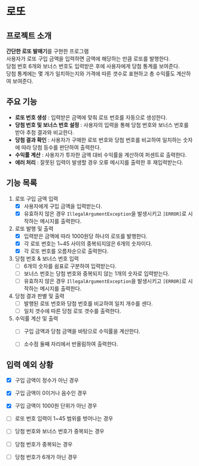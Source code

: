# 로또

## 프로젝트 소개
**간단한 로또 발매기**를 구현한 프로그램  
사용자가 로또 구입 금액을 입력하면 금액에 해당하는 만큼 로또를 발행한다.  
당첨 번호 6개와 보너스 번호도 입력받은 후에 사용자에게 당첨 통계를 보여준다.  
당첨 통계에는 몇 개가 일치하는지와 가격에 따른 갯수로 표현하고 총 수익률도 계산하여 보여준다.


## 주요 기능
- **로또 번호 생성** : 입력받은 금액에 맞춰 로또 번호를 자동으로 생성한다.
- **당첨 번호 및 보너스 번호 설정** : 사용자의 입력을 통해 당첨 번호와 보너스 번호를 받아 추첨 결과와 비교한다.
- **당첨 결과 확인** : 사용자가 구매한 로또 번호와 당첨 번호를 비교하여 일치하는 숫자에 따라 당첨 등수를 판단하여 출력한다.
- **수익률 계산** : 사용자가 투자한 금액 대비 수익률을 계산하여 퍼센트로 출력한다.
- **에러 처리** : 잘못된 입력이 발생할 경우 오류 메시지를 출력한 후 재입력받는다.


## 기능 목록
1. 로또 구입 금액 입력
   - [x] 사용자에게 구입 금액을 입력받는다.
   - [x] 유효하지 않은 경우 `IllegalArgumentException`을 발생시키고  `[ERROR]`로 시작하는 메시지를 출력한다.
2. 로또 발행 및 출력
   - [x] 입력받은 금액에 따라 1000원당 하나의 로또를 발행한다.
   - [x] 각 로또 번호는 1~45 사이의 중복되지않은 6개의 숫자이다.
   - [x] 각 로또 번호를 오름차순으로 출력한다.
3. 당첨 번호 & 보너스 번호 입력
   - [ ] 6개의 숫자를 쉼표로 구분하여 입력받는다.
   - [ ] 보너스 번호는 당첨 번호와 중복되지 않는 1개의 숫자로 입력받는다.
   - [ ] 유효하지 않은 경우 `IllegalArgumentException`을 발생시키고  `[ERROR]`로 시작하는 메시지를 출력한다.
4. 당첨 결과 판별 및 출력
   - [ ] 발행된 로또 번호와 당첨 번호를 비교하여 일치 개수를 센다.
   - [ ] 일치 갯수에 따른 당첨 로또 갯수를 출력한다.
5. 수익률 계산 및 출력
   - [ ] 구입 금액과 당첨 금액을 바탕으로 수익률을 계산한다.
   - [ ] 소수점 둘째 자리에서 반올림하여 출력한다.



## 입력 예외 상황
- [x] 구입 금액이 정수가 아닌 경우
- [x] 구입 금액이 0이거나 음수인 경우
- [x] 구입 금액이 1000원 단위가 아닌 경우
- [ ] 로또 번호 입력이 1~45 범위를 벗어나는 경우
- [ ] 당첨 번호와 보너스 번호가 중복되는 경우
- [ ] 당첨 번호가 중복되는 경우
- [ ] 당첨 번호가 6개가 아닌 경우

